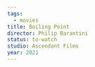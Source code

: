 ```yaml
---
tags:
  - movies
title: Boiling Point
director: Philip Barantini
status: to-watch
studio: Ascendant Films
year: 2021
---
```

